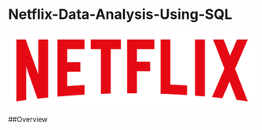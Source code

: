 # Netflix-Data-Analysis-Using-SQL
![Netflix_Logo](https://github.com/imroy20f3/Netflix-Data-Analysis-Using-SQL/blob/main/Netflix_logo.png)

##Overview


